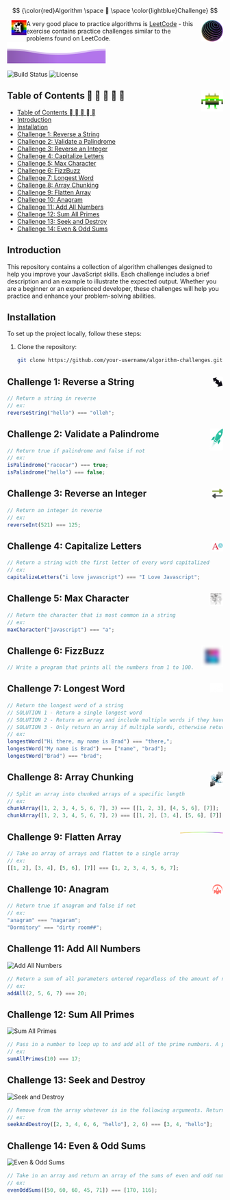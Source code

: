 $$
{\color{red}Algorithm \space 🔱  \space \color{lightblue}Challenge}
$$

<img src="./images/ted.png" alt="Algorithm Challenge" width="35" align="left" style="margin-left: 10px;" />
<img src="./images/4-small.png" alt="Algorithm Challenge" width="50" align="right" style="margin-left: 10px;" />

A very good place to practice algorithms is [LeetCode](https://leetcode.com) - this exercise contains practice challenges similar to the problems found on LeetCode.
![](images/gradientWave.svg)

![Build Status](https://img.shields.io/badge/build-passing-brightgreen)
![License](https://img.shields.io/badge/license-MIT-blue)

## Table of Contents 🏽 🏼 🏻 🏿 🏾<img src="./images/alien-green.svg" alt="Table of Content" width="50" align="right" style="margin-left: 10px" />

- [Table of Contents 🏽 🏼 🏻 🏿 🏾](#table-of-contents-----)
- [Introduction](#introduction)
- [Installation](#installation)
- [Challenge 1: Reverse a String ](#challenge-1-reverse-a-string-)
- [Challenge 2: Validate a Palindrome ](#challenge-2-validate-a-palindrome-)
- [Challenge 3: Reverse an Integer ](#challenge-3-reverse-an-integer-)
- [Challenge 4: Capitalize Letters ](#challenge-4-capitalize-letters-)
- [Challenge 5: Max Character ](#challenge-5-max-character-)
- [Challenge 6: FizzBuzz ](#challenge-6-fizzbuzz-)
- [Challenge 7: Longest Word ](#challenge-7-longest-word-)
- [Challenge 8: Array Chunking ](#challenge-8-array-chunking-)
- [Challenge 9: Flatten Array ](#challenge-9-flatten-array-)
- [Challenge 10: Anagram ](#challenge-10-anagram-)
- [Challenge 11: Add All Numbers](#challenge-11-add-all-numbers)
- [Challenge 12: Sum All Primes](#challenge-12-sum-all-primes)
- [Challenge 13: Seek and Destroy](#challenge-13-seek-and-destroy)
- [Challenge 14: Even \& Odd Sums](#challenge-14-even--odd-sums)

## Introduction

This repository contains a collection of algorithm challenges designed to help you improve your JavaScript skills. Each challenge includes a brief description and an example to illustrate the expected output. Whether you are a beginner or an experienced developer, these challenges will help you practice and enhance your problem-solving abilities.

## Installation

To set up the project locally, follow these steps:

1. Clone the repository:
   ```sh
   git clone https://github.com/your-username/algorithm-challenges.git
   ```

## Challenge 1: Reverse a String <img src="./images/reversed-black.svg" alt="Algorithm Challenge" width="25" align="right" style="margin-left: 10px;" />

```javascript
// Return a string in reverse
// ex:
reverseString("hello") === "olleh";
```

## Challenge 2: Validate a Palindrome <img src="./images/png-3.png" alt="Algorithm Challenge" width="30" align="right" style="margin-left: 10px;" />

```javascript
// Return true if palindrome and false if not
// ex:
isPalindrome("racecar") === true;
isPalindrome("hello") === false;
```

## Challenge 3: Reverse an Integer <img src="./images/reversed-grey.svg" alt="Algorithm Challenge" width="25" align="right" style="margin-left: 10px;" />

```javascript
// Return an integer in reverse
// ex:
reverseInt(521) === 125;
```

## Challenge 4: Capitalize Letters <img src="./images/capitalized.svg" alt="Algorithm Challenge" width="25" align="right" style="margin-left: 10px;" />

```javascript
// Return a string with the first letter of every word capitalized
// ex:
capitalizeLetters("i love javascript") === "I Love Javascript";
```

## Challenge 5: Max Character <img src="./images/png-1.png" alt="Algorithm Challenge" width="30" align="right" style="margin-left: 10px;" />

```javascript
// Return the character that is most common in a string
// ex:
maxCharacter("javascript") === "a";
```

## Challenge 6: FizzBuzz <img src="./images/gradient.png" alt="Algorithm Challenge" width="50" align="right" style="margin-left: 10px;" />

```javascript
// Write a program that prints all the numbers from 1 to 100. For multiples of 3, instead of the number, print "Fizz", for multiples of 5 print "Buzz". For numbers which are multiples of both 3 and 5, print "FizzBuzz".
```

## Challenge 7: Longest Word <img src="./images/png-4.png" alt="Algorithm Challenge" width="30" align="right" style="margin-left: 10px;" />

```javascript
// Return the longest word of a string
// SOLUTION 1 - Return a single longest word
// SOLUTION 2 - Return an array and include multiple words if they have the same length
// SOLUTION 3 - Only return an array if multiple words, otherwise return a string
// ex:
longestWord("Hi there, my name is Brad") === "there,";
longestWord("My name is Brad") === ["name", "brad"];
longestWord("Brad") === "brad";
```

## Challenge 8: Array Chunking <img src="./images/png-2.png" alt="Algorithm Challenge" width="30" align="right" style="margin-left: 10px;" />

```javascript
// Split an array into chunked arrays of a specific length
// ex:
chunkArray([1, 2, 3, 4, 5, 6, 7], 3) === [[1, 2, 3], [4, 5, 6], [7]];
chunkArray([1, 2, 3, 4, 5, 6, 7], 2) === [[1, 2], [3, 4], [5, 6], [7]];
```

## Challenge 9: Flatten Array <img src="./images/curve.png" alt="Algorithm Challenge" width="100" align="right" style="margin-left: 10px;" />

```javascript
// Take an array of arrays and flatten to a single array
// ex:
[[1, 2], [3, 4], [5, 6], [7]] === [1, 2, 3, 4, 5, 6, 7];
```

## Challenge 10: Anagram <img src="./images/barrier.svg" alt="Algorithm Challenge" width="25" align="right" style="margin-left: 10px;" />

```javascript
// Return true if anagram and false if not
// ex:
"anagram" === "nagaram";
"Dormitory" === "dirty room##";
```

## Challenge 11: Add All Numbers

![Add All Numbers](./images/add-all-numbers-diagram.png)

```javascript
// Return a sum of all parameters entered regardless of the amount of numbers
// ex:
addAll(2, 5, 6, 7) === 20;
```

## Challenge 12: Sum All Primes

![Sum All Primes](./images/sum-all-primes-diagram.png)

```javascript
// Pass in a number to loop up to and add all of the prime numbers. A prime number is a whole number greater than 1 whose only factors are 1 and itself
// ex:
sumAllPrimes(10) === 17;
```

## Challenge 13: Seek and Destroy

![Seek and Destroy](./images/seek-and-destroy-diagram.png)

```javascript
// Remove from the array whatever is in the following arguments. Return the leftover numbers in an array
// ex:
seekAndDestroy([2, 3, 4, 6, 6, "hello"], 2, 6) === [3, 4, "hello"];
```

## Challenge 14: Even & Odd Sums

![Even & Odd Sums](./images/even-odd-sums-diagram.png)

```javascript
// Take in an array and return an array of the sums of even and odd numbers
// ex:
evenOddSums([50, 60, 60, 45, 71]) === [170, 116];
```
